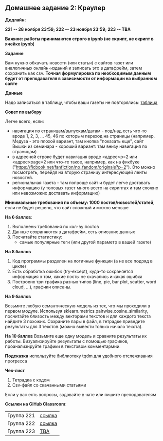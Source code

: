 ## Домашнее задание 2: Краулер

**Дедлайн:**

**221 -- 28 ноября 23:59; 222 -- 23 ноября 23:59; 223 -- TBA**
 

**Важное: работы принимаются строго в ipynb (не скрипт, не скрипт в ячейке ipynb)**

**Задание**

Вам нужно обкачать новости (или статьи) с сайтов газет или аналогичных онлайн-изданий и записать это в датафрейм, затем сохранить как csv. **Точная формулировка по необходимым данным будет от преподавателя в зависимости от информации на выбранном сайте**

**Данные**

Надо записаться в таблицу, чтобы ваши газеты не повторялись: [таблица](https://docs.google.com/spreadsheets/d/1R42INz6Q87GaAJjhIMlvnzf3j_VZ47c3bW-z0TgvEH4/edit?usp=sharing)

**Совет по выбору**

Легче всего, если:

- навигация по страницам/выпускам/датам - под/над есть что-то вроде 1, 2, 3, ... 45, 46 по которым переход на страницы (например, Медуза - это плохой вариант, там кнопка "показать еще", сайт Вышки из семинара - хороший вариант: там внизу навигация по страницам)
- в адресной строке будет навигация вроде <адрес>p=2 или  <адрес>page=2 или что-то такое, например, как на фикбуке ("https://ficbook.net/fanfiction/no_fandom/originals?p=2"). Это можно посмотреть, перейдя на вторую страницу интересующей ленты новостей.
- региональная газета - там попроще сайт и будет легче доставать информацию (у топовых газет много всего на скриптах и там сложно или невозможно доставать информацию)


**Минимальные требования по объему: 1000 постов/новостей/статей**, если не будет решено, что сайт сложный и можно меньше

**На 6 баллов**:

1. Выполнены требования по кол-ву постов
3. Данные сохраняются в датафрейм, есть описание данных
4. Посчитайте статистику:
   - самые популярные теги (или другой параметр в вашей газете)


**На 8 баллов**

1. Код программы разделен на логичные функции (а не все подряд в цикле)
2. Есть обработка ошибок (try-except), куда-то сохраняется информация о том, какие посты не скачались и какая ошибка
4. Построено три графика разных типов (line, pie, bar plot, scatter, word cloud, ...), графики описаны.

**На 9 баллов**

Возьмите любую семантическую модель из тех, что мы проходили в первом модуле. Используя sklearn.metrics.pairwise.cosine_similarity, посчитайте близость между векторами текстов и для каждого текста найдите 3 похожих. Сохраните пары в файл, в тетрадке приведите результаты для 3 текстов (можно вывести только начало текста). 

**На 10 баллов**
Возьмите еще одну модель и сравните результаты их работы. Визуализируйте результаты с помощью графиков, проанализируйте графики в текстовом комментармии.

**Подсказка** используйте библиотеку tqdm для удобного отслеживания прогресса

**Чек-лист**

1. Тетрадка с кодом
2. Csv-файл со скачанными статьями

Если у вас есть вопросы, задавайте в чате или пишите преподавателям

**Ссылки на GiHub Classroom:**

<table>
    <tr><td>Группа 221</td><td><a href="https://classroom.github.com/a/WPuS2Rlk">ссылка</a></td></tr>
    <tr><td>Группа 222</td><td><a href="https://classroom.github.com/a/evKcH9Aw">ссылка</a></td></td></tr>
    <tr><td>Группа 223</td><td><a href="">TBA</a></td></td></tr>       
</table>


